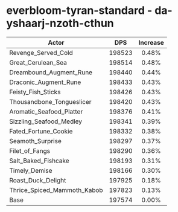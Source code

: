 # everbloom-tyran-standard - da-yshaarj-nzoth-cthun
| Actor | DPS | Increase |
|---|:---:|:---:|
|Revenge_Served_Cold|198523|0.48%|
|Great_Cerulean_Sea|198514|0.48%|
|Dreambound_Augment_Rune|198440|0.44%|
|Draconic_Augment_Rune|198433|0.43%|
|Feisty_Fish_Sticks|198426|0.43%|
|Thousandbone_Tongueslicer|198420|0.43%|
|Aromatic_Seafood_Platter|198376|0.41%|
|Sizzling_Seafood_Medley|198341|0.39%|
|Fated_Fortune_Cookie|198332|0.38%|
|Seamoth_Surprise|198297|0.37%|
|Filet_of_Fangs|198290|0.36%|
|Salt_Baked_Fishcake|198193|0.31%|
|Timely_Demise|198166|0.30%|
|Roast_Duck_Delight|197925|0.18%|
|Thrice_Spiced_Mammoth_Kabob|197823|0.13%|
|Base|197574|0.00%|
